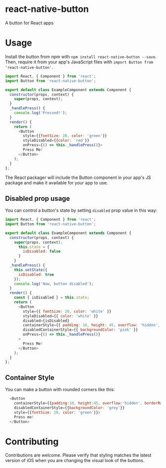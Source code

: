 # react-native-button
A button for React apps

# Usage

Install the button from npm with `npm install react-native-button --save`. Then, require it from your app's JavaScript files with `import Button from 'react-native-button'`.

```js
import React, { Component } from 'react';
import Button from 'react-native-button';

export default class ExampleComponent extends Component {
  constructor(props, context) {
    super(props, context);
  }
  _handlePress() {
    console.log('Pressed!');
  }
  render() {
    return (
      <Button
        style={{fontSize: 20, color: 'green'}}
        styleDisabled={{color: 'red'}}
        onPress={() => this._handlePress()}>
        Press Me!
      </Button>
    );
  }
};

```

The React packager will include the Button component in your app's JS package and make it available for your app to use.

## Disabled prop usage

You can control a button's state by setting `disabled` prop value in this way:

```js
import React, { Component } from 'react';
import Button from 'react-native-button';

export default class ExampleComponent extends Component {
  constructor(props, context) {
    super(props, context);
      this.state = {
        isDisabled: false
      }
    }
  _handlePress() {
    this.setState({
      isDisabled: true
    });
    console.log('Now, button disabled');
  }
  render() {
    const { isDisabled } = this.state;
    return (
      <Button
        style={{ fontSize: 20, color: 'white' }}
        styleDisabled={{ color: 'white' }}
        disabled={isDisabled}
        containerStyle={{ padding: 10, height: 45, overflow: 'hidden', borderRadius: 4, backgroundColor: 'aqua' }}
        disabledContainerStyle={{ backgroundColor: 'pink' }}
        onPress={() => this._handlePress()}
      >
        Press Me!
      </Button>
    );
  }
};

```

## Container Style

You can make a button with rounded corners like this:

```js
  <Button
    containerStyle={{padding:10, height:45, overflow:'hidden', borderRadius:4, backgroundColor: 'white'}}
    disabledContainerStyle={{backgroundColor: 'grey'}}
    style={{fontSize: 20, color: 'green'}}>
    Press me!
  </Button>
```

# Contributing

Contributions are welcome. Please verify that styling matches the latest version of iOS when you are changing the visual look of the buttons.
